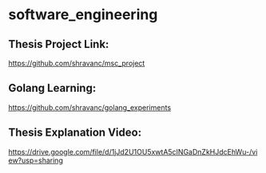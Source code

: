 # software_engineering

## Thesis Project Link:
https://github.com/shravanc/msc_project

## Golang Learning:
https://github.com/shravanc/golang_experiments

## Thesis Explanation Video:
https://drive.google.com/file/d/1jJd2U1OU5xwtA5cINGaDnZkHJdcEhWu-/view?usp=sharing
